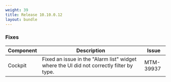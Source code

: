 ```yaml
---
weight: 39
title: Release 10.10.0.12
layout: bundle
---
```


<!--10.10.0.9 - 10.10.0.12-->

### Fixes

<div><table ><colgroup>
<col style="width: 15%;"><col style="width: 70%;"><col style="width: 15%;"></colgroup>
<thead><tr>
<th>
Component</th>
<th>
Description</th>
<th>
Issue</th>
</tr>
</thead><tbody>

<tr>
<td>
Cockpit</td>
<td > Fixed an issue in the "Alarm list" widget where the UI did not correctly filter by type.</td>
<td>
MTM-39937</td>
</tr>

</tbody></table></div>
